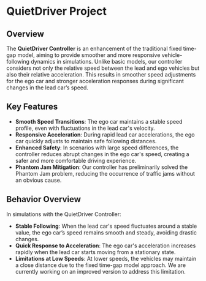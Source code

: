 # QuietDriver Project

## Overview

The **QuietDriver Controller** is an enhancement of the traditional fixed time-gap model, aiming to provide smoother and more responsive vehicle-following dynamics in simulations. Unlike basic models, our controller considers not only the relative speed between the lead and ego vehicles but also their relative acceleration. This results in smoother speed adjustments for the ego car and stronger acceleration responses during significant changes in the lead car’s speed.

## Key Features

- **Smooth Speed Transitions**: The ego car maintains a stable speed profile, even with fluctuations in the lead car's velocity.
- **Responsive Acceleration**: During rapid lead car accelerations, the ego car quickly adjusts to maintain safe following distances.
- **Enhanced Safety**: In scenarios with large speed differences, the controller reduces abrupt changes in the ego car's speed, creating a safer and more comfortable driving experience.
- **Phantom Jam Mitigation**: Our controller has preliminarily solved the Phantom Jam problem, reducing the occurrence of traffic jams without an obvious cause.

## Behavior Overview

In simulations with the QuietDriver Controller:

- **Stable Following**: When the lead car's speed fluctuates around a stable value, the ego car’s speed remains smooth and steady, avoiding drastic changes.
- **Quick Response to Acceleration**: The ego car's acceleration increases rapidly when the lead car starts moving from a stationary state.
- **Limitations at Low Speeds**: At lower speeds, the vehicles may maintain a close distance due to the fixed time-gap model approach. We are currently working on an improved version to address this limitation.
